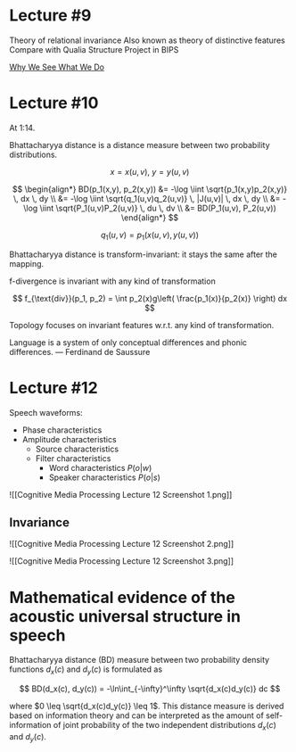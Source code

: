 # Lecture #9

Theory of relational invariance
Also known as theory of distinctive features
Compare with Qualia Structure Project in BIPS

[Why We See What We Do](https://sci-hub.ru/10.2307/27857659)

# Lecture #10

At 1:14.

Bhattacharyya distance is a distance measure between two probability distributions.

$$
x = x(u, v) \text{, } y = y(u, v)
$$

$$
\begin{align*}
BD(p_1(x,y), p_2(x,y)) &= -\log \iint \sqrt{p_1(x,y)p_2(x,y)} \, dx \, dy \\
&= -\log \iint \sqrt{q_1(u,v)q_2(u,v)} \, |J(u,v)| \, dx \, dy \\
&= -\log \iint \sqrt{P_1(u,v)P_2(u,v)} \, du \, dv \\
&= BD(P_1(u,v), P_2(u,v))
\end{align*}
$$

$$
q_1(u, v) = p_1(x(u, v), y(u, v))
$$

Bhattacharyya distance is transform-invariant: it stays the same after the mapping.

f-divergence is invariant with any kind of transformation

$$
f_{\text{div}}(p_1, p_2) = \int p_2(x)g\left( \frac{p_1(x)}{p_2(x)} \right) dx
$$

Topology focuses on invariant features w.r.t. any kind of transformation.

Language is a system of only conceptual differences and phonic differences. — Ferdinand de Saussure

# Lecture \#12

Speech waveforms:

- Phase characteristics
- Amplitude characteristics
  - Source characteristics
  - Filter characteristics
    - Word characteristics $P(o|w)$
    - Speaker characteristics $P(o|s)$

![[Cognitive Media Processing Lecture 12 Screenshot 1.png]]

## Invariance

![[Cognitive Media Processing Lecture 12 Screenshot 2.png]]

![[Cognitive Media Processing Lecture 12 Screenshot 3.png]]

# Mathematical evidence of the acoustic universal structure in speech

Bhattacharyya distance (BD) measure between two probability density functions $d_x(c)$ and $d_y(c)$ is formulated as

$$
BD(d_x(c), d_y(c)) = -\ln\int_{-\infty}^\infty \sqrt{d_x(c)d_y(c)} dc
$$

where $0 \leq \sqrt{d_x(c)d_y(c)} \leq 1$. This distance measure is derived based on information theory and can be interpreted as the amount of self-information of joint probability of the two independent distributions $d_x(c)$ and $d_y(c)$.
